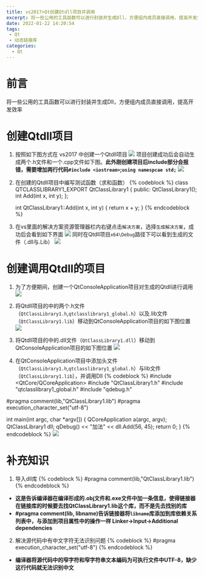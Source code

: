 ```yaml
---
title: vs2017+Qt创建Qtdll项目并调用
excerpt: 将一些公用的工具函数可以进行封装并生成Dll，方便组内成员直接调用，提高开发效率
date: 2022-01-22 14:20:54
tags:
 - Qt
 - 动态链接库
categories:
  - Qt
---
```


# 前言
将一些公用的工具函数可以进行封装并生成Dll，方便组内成员直接调用，提高开发效率
<!-- more -->

# 创建Qtdll项目
1. 按照如下图方式在 vs2017 中创建一个Qtdll项目
![](https://cdn.jsdelivr.net/gh/MinghuiJia/CDN-source/Vs2017_Qt_Creates_Qtdll_Project_And_Calls_It/step1.png)
项目创建成功后会自动生成两个.h文件和一个.cpp文件如下图。**此外刚创建项目后include部分会报错，需要增加两行代码`#include <iostream>`;`using namespcae std;`**
![](https://cdn.jsdelivr.net/gh/MinghuiJia/CDN-source/Vs2017_Qt_Creates_Qtdll_Project_And_Calls_It/step2.png)

2. 在创建的Qtdll项目中编写测试函数（求和函数）
{% codeblock %}
	class QTCLASSLIBRARY1_EXPORT QtClassLibrary1
	{
	public:
		QtClassLibrary1();
		int Add(int x, int y);
	};
	
	int QtClassLibrary1::Add(int x, int y)
	{
		return x + y;
	}
{% endcodeblock %}

3. 在vs里面的解决方案资源管理器栏内右键点击`解决方案`，选择`生成解决方案`，成功后会看到如下界面
![](https://cdn.jsdelivr.net/gh/MinghuiJia/CDN-source/Vs2017_Qt_Creates_Qtdll_Project_And_Calls_It/step3.png)
同时在Qtdll项目`x64\Debug`路径下可以看到生成的文件（.dll与.Lib）
![](https://cdn.jsdelivr.net/gh/MinghuiJia/CDN-source/Vs2017_Qt_Creates_Qtdll_Project_And_Calls_It/step4.png)

# 创建调用Qtdll的项目
1. 为了方便期间，创建一个QtConsoleApplication项目对生成的Qtdll进行调用
![](https://cdn.jsdelivr.net/gh/MinghuiJia/CDN-source/Vs2017_Qt_Creates_Qtdll_Project_And_Calls_It/step5.png)

2. 将Qtdll项目的中的两个.h文件（`QtClassLibrary1.h`,`qtclasslibrary1_global.h`）以及.lib文件（`QtClassLibrary1.lib`）移动到QtConsoleApplication项目的如下图位置
![](https://cdn.jsdelivr.net/gh/MinghuiJia/CDN-source/Vs2017_Qt_Creates_Qtdll_Project_And_Calls_It/step6.png)

3. 将Qtdll项目的中的.dll文件（`QtClassLibrary1.dll`）移动到QtConsoleApplication项目的如下图位置
![](https://cdn.jsdelivr.net/gh/MinghuiJia/CDN-source/Vs2017_Qt_Creates_Qtdll_Project_And_Calls_It/step7.png)

4. 在QtConsoleApplication项目中添加头文件（`QtClassLibrary1.h`,`qtclasslibrary1_global.h`）与lib文件（`QtClassLibrary1.lib`），并调用Dll
{% codeblock %}
#include <QtCore/QCoreApplication>
#include "QtClassLibrary1.h"
#include "qtclasslibrary1_global.h"
#include "qdebug.h"

#pragma comment(lib,"QtClassLibrary1.lib")
#pragma execution_character_set("utf-8")

int main(int argc, char *argv[])
{
    QCoreApplication a(argc, argv);
	QtClassLibrary1 dll;
	qDebug() << "加法" << dll.Add(56, 45);
    return 0;
}
{% endcodeblock %}
![](https://cdn.jsdelivr.net/gh/MinghuiJia/CDN-source/Vs2017_Qt_Creates_Qtdll_Project_And_Calls_It/step8.png)

# 补充知识
1. 导入dll库
{% codeblock %}
#pragma comment(lib,"QtClassLibrary1.lib")
{% endcodeblock %}
- **这是告诉编译器在编译形成的.obj文件和.exe文件中加一条信息，使得链接器在链接库的时候要去找QtClassLibrary1.lib这个库，而不是先去找别的库**
- **#pragma comment(lib, libname)告诉链接器将`libname`库添加到库依赖关系列表中，与添加到项目属性中的操作一样 Linker->Input->Additional dependencies**

2. 解决源代码中有中文字符无法识别问题
{% codeblock %}
#pragma execution_character_set("utf-8")
{% endcodeblock %}
- **编译器将源代码中的窄字符和窄字符串文本编码为可执行文件中UTF-8，缺少这行代码就无法识别中文**